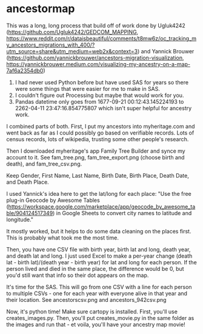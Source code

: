 # ancestormap

This was a long, long process that build off of work done by Ugluk4242 (https://github.com/Ugluk4242/GEDCOM_MAPPING, https://www.reddit.com/r/dataisbeautiful/comments/t8mw6z/oc_tracking_my_ancestors_migrations_with_400/?utm_source=share&utm_medium=web2x&context=3) and Yannick Brouwer (https://github.com/yannickbrouwer/ancestors-migration-visualization, https://yannickbrouwer.medium.com/visualizing-my-ancestry-on-a-map-7af6a2354db0)

1. I had never used Python before but have used SAS for years so there were some things that were easier for me to make in SAS.
2. I couldn't figure out Processing but maybe that would work for you.
3. Pandas datetime only goes from 1677-09-21 00:12:43.145224193 to 2262-04-11 23:47:16.854775807 which isn't super helpful for ancestry work.

I combined parts of both. First, I put my ancestors into myheritage.com and went back as far as I could possibly go based on verifiable records. Lots of census records, lots of wikipedia, trusting some other people's research.

Then I downloaded myheritage's app Family Tree Builder and synce my account to it. See fam_tree.png, fam_tree_export.png (choose birth and death), and fam_tree_csv.png.

Keep Gender, First Name, Last Name, Birth Date, Birth Place, Death Date, and Death Place.

I used Yannick's idea here to get the lat/long for each place: "Use the free plug-in Geocode by Awesome Tables (https://workspace.google.com/marketplace/app/geocode_by_awesome_table/904124517349) in Google Sheets to convert city names to latitude and longitude."

It mostly worked, but it helps to do some data cleaning on the places first. This is probably what took me the most time.

Then, you have one CSV file with birth year, birth lat and long, death year, and death lat and long. I just used Excel to make a per-year change (death lat - birth lat)/(death year - birth year) for lat and long for each person. If the person lived and died in the same place, the difference would be 0, but you'd still want that info so their dot appears on the map.

It's time for the SAS. This will go from one CSV with a line for each person to multiple CSVs - one for each year with everyone alive in that year and their location. See ancestorscsv.png and ancestors_942csv.png

Now, it's python time! Make sure cartopy is installed. First, you'll use creates_images.py. Then, you'll put creates_movie.py in the same folder as the images and run that - et voila, you'll have your ancestry map movie!
